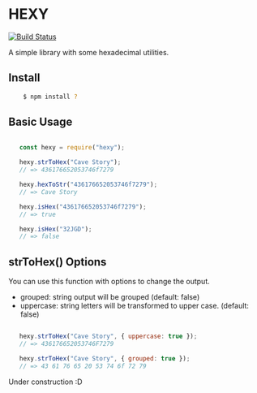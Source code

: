 # HEXY

[![Build Status](https://travis-ci.com/jecsham/hexy.svg?branch=master)](https://travis-ci.com/jecsham/hexy)

A simple library with some hexadecimal utilities.

## Install
```sh
    $ npm install ?
```
## Basic Usage

 ```js

    const hexy = require("hexy");

    hexy.strToHex("Cave Story");
    // => 436176652053746f7279

    hexy.hexToStr("436176652053746f7279");
    // => Cave Story

    hexy.isHex("436176652053746f7279");
    // => true

    hexy.isHex("32JGD");  
    // => false

```

## strToHex() Options
You can use this function with options to change the output.

* grouped: string output will be grouped (default: false)
* uppercase: string letters will be transformed to upper case. (default: false)

 ```js

    hexy.strToHex("Cave Story", { uppercase: true });
    // => 436176652053746F7279

    hexy.strToHex("Cave Story", { grouped: true });
    // => 43 61 76 65 20 53 74 6f 72 79

```

Under construction :D
